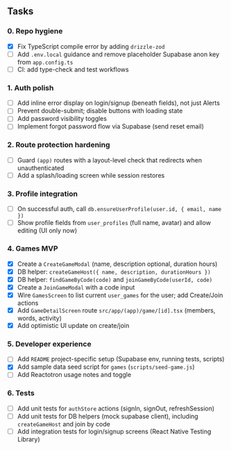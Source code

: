 ## Tasks

### 0. Repo hygiene

- [x] Fix TypeScript compile error by adding `drizzle-zod`
- [ ] Add `.env.local` guidance and remove placeholder Supabase anon key from `app.config.ts`
- [ ] CI: add type-check and test workflows

### 1. Auth polish

- [ ] Add inline error display on login/signup (beneath fields), not just Alerts
- [ ] Prevent double-submit; disable buttons with loading state
- [ ] Add password visibility toggles
- [ ] Implement forgot password flow via Supabase (send reset email)

### 2. Route protection hardening

- [ ] Guard `(app)` routes with a layout-level check that redirects when unauthenticated
- [ ] Add a splash/loading screen while session restores

### 3. Profile integration

- [ ] On successful auth, call `db.ensureUserProfile(user.id, { email, name })`
- [ ] Show profile fields from `user_profiles` (full name, avatar) and allow editing (UI only now)

### 4. Games MVP

- [x] Create a `CreateGameModal` (name, description optional, duration hours)
- [x] DB helper: `createGameHost({ name, description, durationHours })`
- [x] DB helper: `findGameByCode(code)` and `joinGameByCode(userId, code)`
- [x] Create a `JoinGameModal` with a code input
- [x] Wire `GamesScreen` to list current `user_games` for the user; add Create/Join actions
- [x] Add `GameDetailScreen` route `src/app/(app)/game/[id].tsx` (members, words, activity)
- [x] Add optimistic UI update on create/join

### 5. Developer experience

- [ ] Add `README` project-specific setup (Supabase env, running tests, scripts)
- [x] Add sample data seed script for `games` (`scripts/seed-game.js`)
- [ ] Add Reactotron usage notes and toggle

### 6. Tests

- [ ] Add unit tests for `authStore` actions (signIn, signOut, refreshSession)
- [ ] Add unit tests for DB helpers (mock supabase client), including `createGameHost` and join by code
- [ ] Add integration tests for login/signup screens (React Native Testing Library)
